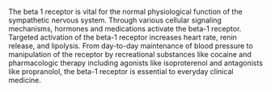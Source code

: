 The beta 1 receptor is vital for the normal physiological function of the sympathetic nervous system. Through various cellular signaling mechanisms, hormones and medications activate the beta-1 receptor. Targeted activation of the beta-1 receptor increases heart rate, renin release, and lipolysis. From day-to-day maintenance of blood pressure to manipulation of the receptor by recreational substances like cocaine and pharmacologic therapy including agonists like isoproterenol and antagonists like propranolol, the beta-1 receptor is essential to everyday clinical medicine.